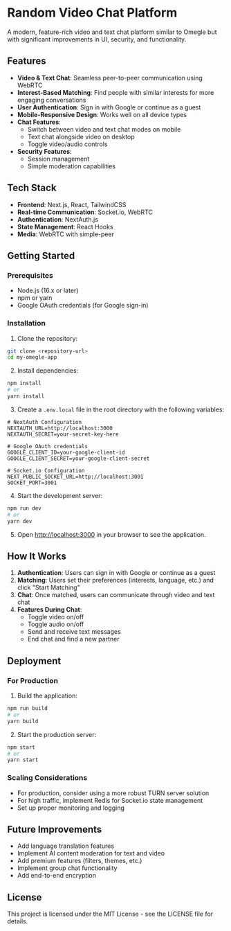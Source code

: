# Random Video Chat Platform

A modern, feature-rich video and text chat platform similar to Omegle but with significant improvements in UI, security, and functionality.

## Features

- **Video & Text Chat**: Seamless peer-to-peer communication using WebRTC
- **Interest-Based Matching**: Find people with similar interests for more engaging conversations
- **User Authentication**: Sign in with Google or continue as a guest
- **Mobile-Responsive Design**: Works well on all device types
- **Chat Features**: 
  - Switch between video and text chat modes on mobile
  - Text chat alongside video on desktop
  - Toggle video/audio controls
- **Security Features**:
  - Session management
  - Simple moderation capabilities

## Tech Stack

- **Frontend**: Next.js, React, TailwindCSS
- **Real-time Communication**: Socket.io, WebRTC
- **Authentication**: NextAuth.js
- **State Management**: React Hooks
- **Media**: WebRTC with simple-peer

## Getting Started

### Prerequisites

- Node.js (16.x or later)
- npm or yarn
- Google OAuth credentials (for Google sign-in)

### Installation

1. Clone the repository:
```bash
git clone <repository-url>
cd my-omegle-app
```

2. Install dependencies:
```bash
npm install
# or
yarn install
```

3. Create a `.env.local` file in the root directory with the following variables:
```
# NextAuth Configuration
NEXTAUTH_URL=http://localhost:3000
NEXTAUTH_SECRET=your-secret-key-here

# Google OAuth credentials
GOOGLE_CLIENT_ID=your-google-client-id
GOOGLE_CLIENT_SECRET=your-google-client-secret

# Socket.io Configuration
NEXT_PUBLIC_SOCKET_URL=http://localhost:3001
SOCKET_PORT=3001
```

4. Start the development server:
```bash
npm run dev
# or
yarn dev
```

5. Open [http://localhost:3000](http://localhost:3000) in your browser to see the application.

## How It Works

1. **Authentication**: Users can sign in with Google or continue as a guest
2. **Matching**: Users set their preferences (interests, language, etc.) and click "Start Matching"
3. **Chat**: Once matched, users can communicate through video and text chat
4. **Features During Chat**:
   - Toggle video on/off
   - Toggle audio on/off
   - Send and receive text messages
   - End chat and find a new partner

## Deployment

### For Production

1. Build the application:
```bash
npm run build
# or
yarn build
```

2. Start the production server:
```bash
npm start
# or
yarn start
```

### Scaling Considerations

- For production, consider using a more robust TURN server solution
- For high traffic, implement Redis for Socket.io state management
- Set up proper monitoring and logging

## Future Improvements

- Add language translation features
- Implement AI content moderation for text and video
- Add premium features (filters, themes, etc.)
- Implement group chat functionality
- Add end-to-end encryption

## License

This project is licensed under the MIT License - see the LICENSE file for details.

